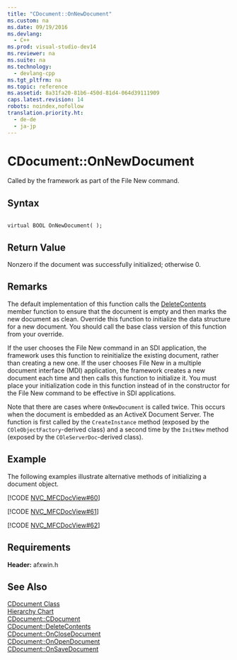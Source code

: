 ```yaml
---
title: "CDocument::OnNewDocument"
ms.custom: na
ms.date: 09/19/2016
ms.devlang: 
  - C++
ms.prod: visual-studio-dev14
ms.reviewer: na
ms.suite: na
ms.technology: 
  - devlang-cpp
ms.tgt_pltfrm: na
ms.topic: reference
ms.assetid: 8a31fa20-81b6-450d-81d4-064d39111909
caps.latest.revision: 14
robots: noindex,nofollow
translation.priority.ht: 
  - de-de
  - ja-jp
---
```

# CDocument::OnNewDocument
Called by the framework as part of the File New command.  
  
## Syntax  
  
```  
  
virtual BOOL OnNewDocument( );  
```  
  
## Return Value  
 Nonzero if the document was successfully initialized; otherwise 0.  
  
## Remarks  
 The default implementation of this function calls the [DeleteContents](../vs140/CDocument--DeleteContents.md) member function to ensure that the document is empty and then marks the new document as clean. Override this function to initialize the data structure for a new document. You should call the base class version of this function from your override.  
  
 If the user chooses the File New command in an SDI application, the framework uses this function to reinitialize the existing document, rather than creating a new one. If the user chooses File New in a multiple document interface (MDI) application, the framework creates a new document each time and then calls this function to initialize it. You must place your initialization code in this function instead of in the constructor for the File New command to be effective in SDI applications.  
  
 Note that there are cases where `OnNewDocument` is called twice. This occurs when the document is embedded as an ActiveX Document Server. The function is first called by the `CreateInstance` method (exposed by the `COleObjectFactory`-derived class) and a second time by the `InitNew` method (exposed by the `COleServerDoc`-derived class).  
  
## Example  
 The following examples illustrate alternative methods of initializing a document object.  
  
 [!CODE [NVC_MFCDocView#60](../CodeSnippet/VS_Snippets_Cpp/NVC_MFCDocView#60)]  
  
 [!CODE [NVC_MFCDocView#61](../CodeSnippet/VS_Snippets_Cpp/NVC_MFCDocView#61)]  
  
 [!CODE [NVC_MFCDocView#62](../CodeSnippet/VS_Snippets_Cpp/NVC_MFCDocView#62)]  
  
## Requirements  
 **Header:** afxwin.h  
  
## See Also  
 [CDocument Class](../vs140/CDocument-Class.md)   
 [Hierarchy Chart](../vs140/Hierarchy-Chart.md)   
 [CDocument::CDocument](../vs140/CDocument--CDocument.md)   
 [CDocument::DeleteContents](../vs140/CDocument--DeleteContents.md)   
 [CDocument::OnCloseDocument](../vs140/CDocument--OnCloseDocument.md)   
 [CDocument::OnOpenDocument](../vs140/CDocument--OnOpenDocument.md)   
 [CDocument::OnSaveDocument](../vs140/CDocument--OnSaveDocument.md)